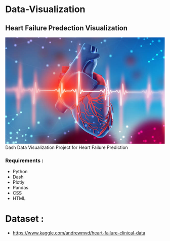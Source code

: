 # Data-Visualization
## Heart Failure Predection Visualization
![plot](./DashFinalProject/assets/background.jpg)
Dash Data Visualization Project for Heart Failure Prediction

### Requirements : 
* Python
* Dash
* Plotly
* Pandas
* CSS
* HTML

# Dataset :
* https://www.kaggle.com/andrewmvd/heart-failure-clinical-data
